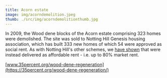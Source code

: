 ```yaml
---
title: Acorn estate
image: img/acorndemolition.jpeg
thumb: ./src/img/acorndemolitionthumb.jpg
---
```


In 2009, the Wood dene blocks of the Acorn estate comprising 323 homes were demolished. The site was sold to Notting Hill Genesis housing association, which has built 333 new homes of which 54 were approved as social rent. As with Notting Hill's other schemes, we [have shown](https://35percent.org/redefining-social-rent) that were instead delivered as affordable rent - i.e. up to 80% market rent.

[www.35percent.org/wood-dene-regeneration](https://35percent.org/wood-dene-regeneration/)
